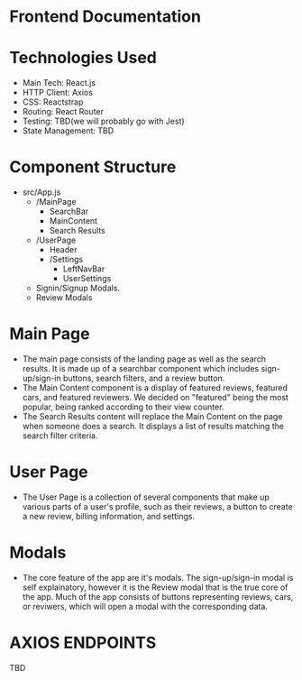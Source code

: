 # Frontend Documentation

# Technologies Used
- Main Tech: React.js
- HTTP Client: Axios
- CSS: Reactstrap
- Routing: React Router
- Testing: TBD(we will probably go with Jest)
- State Management: TBD

# Component Structure
- src/App.js
    - /MainPage
        - SearchBar
        - MainContent
        - Search Results
    - /UserPage
        - Header
        - /Settings
            - LeftNavBar
            - UserSettings
    - Signin/Signup Modals.
    - Review Modals

# Main Page
- The main page consists of the landing page as well as the search results. It is made up of a searchbar component which includes sign-up/sign-in buttons, search filters, and a review button.
- The Main Content component is a display of featured reviews, featured cars, and featured reviewers. We decided on "featured" being the most popular, being ranked according to their view counter.
- The Search Results content will replace the Main Content on the page when someone does a search. It displays a list of results matching the search filter criteria.

# User Page
- The User Page is a collection of several components that make up various parts of a user's profile, such as their reviews, a button to create a new review, billing information, and settings.

# Modals
- The core feature of the app are it's modals. The sign-up/sign-in modal is self explainatory, however it is the Review modal that is the true core of the app. Much of the app consists of buttons representing reviews, cars, or reviwers, which will open a modal with the corresponding data.

# AXIOS ENDPOINTS
TBD